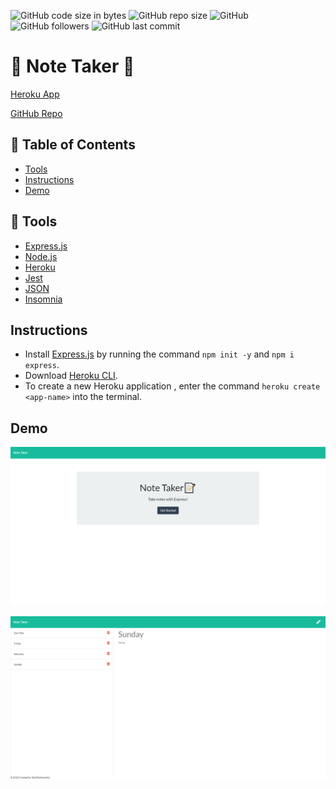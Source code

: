 ![GitHub code size in bytes](https://img.shields.io/github/languages/code-size/TheodoreShishkovskiy/note-taker)
![GitHub repo size](https://img.shields.io/github/repo-size/TheodoreShishkovskiy/note-taker)
![GitHub](https://img.shields.io/github/license/TheodoreShishkovskiy/note-taker)
![GitHub followers](https://img.shields.io/github/followers/TheodoreShishkovskiy?style=social)
![GitHub last commit](https://img.shields.io/github/last-commit/TheodoreShishkovskiy/note-taker)

# :memo: Note Taker :memo:

[Heroku App](https://theodore-note-taker.herokuapp.com/)

[GitHub Repo](https://github.com/TheodoreShishkovskiy/note-taker.git)

## :bookmark: Table of Contents
* [Tools](#tools)
* [Instructions](#instructions)
* [Demo](#demo)

## :hammer: Tools
* [Express.js](https://expressjs.com/)
* [Node.js](https://nodejs.org/en/)
* [Heroku](https://devcenter.heroku.com/start)
* [Jest](https://jestjs.io/en/)
* [JSON](https://www.json.org/json-en.html)
* [Insomnia](https://support.insomnia.rest/)

## Instructions
* Install [Express.js](https://expressjs.com/) by running the command `npm init -y` and `npm i express`. 
* Download [Heroku CLI](https://devcenter.heroku.com/articles/heroku-cli).
* To create a new Heroku application , enter the command `heroku create <app-name>` into the terminal.



## Demo

![note-taker](/images/hw11.1.png)

![note-taker2](/images/hw11.2.png)